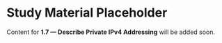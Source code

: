 # Study Material Placeholder

Content for **1.7 — Describe Private IPv4 Addressing** will be added soon.
